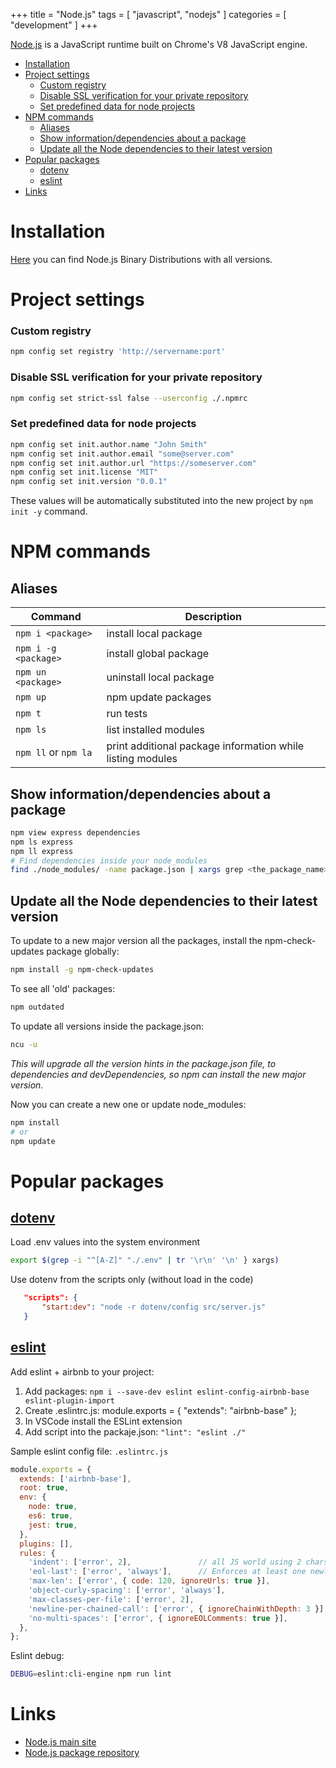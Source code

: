 +++
title = "Node.js"
tags = [ "javascript", "nodejs" ]
categories = [ "development" ]
+++

[Node.js](https://nodejs.org) is a JavaScript runtime built on Chrome's V8 JavaScript engine.

* [Installation](#installation)
* [Project settings](#project-settings)
    - [Custom registry](#custom-registry)
    - [Disable SSL verification for your private repository](#disable-ssl-verification-for-your-private-repository)
    - [Set predefined data for node projects](#set-predefined-data-for-node-projects)
* [NPM commands](#npm-commands)
    - [Aliases](#aliases)
    - [Show information/dependencies about a package](#show-information-dependencies-about-a-package)
    - [Update all the Node dependencies to their latest version](#update-all-the-node-dependencies-to-their-latest-version)
* [Popular packages](#popular-packages)
    - [dotenv](#dotenv)
    - [eslint](#eslint)
* [Links](#links)

# Installation

[Here](https://github.com/nodesource/distributions/blob/master/README.md) you can find Node.js Binary Distributions with all versions.

# Project settings

### Custom registry
```bash
npm config set registry 'http://servername:port'
```

### Disable SSL verification for your private repository
```bash
npm config set strict-ssl false --userconfig ./.npmrc
```

### Set predefined data for node projects
```bash
npm config set init.author.name "John Smith"
npm config set init.author.email "some@server.com"
npm config set init.author.url "https://someserver.com"
npm config set init.license "MIT"
npm config set init.version "0.0.1"
```
These values will be automatically substituted into the new project by ```npm init -y``` command.

# NPM commands

## Aliases
| Command                  | Description                                             |
| ------------------------ | ------------------------------------------------------- |
| ```npm i <package>```    | install local package |
| ```npm i -g <package>``` | install global package |
| ```npm un <package>```   | uninstall local package |
| ```npm up```             | npm update packages |
| ```npm t```              | run tests |
| ```npm ls```             | list installed modules |
| ```npm ll``` or ```npm la```| print additional package information while listing modules |

## Show information/dependencies about  a package
```bash
npm view express dependencies
npm ls express
npm ll express
# Find dependencies inside your node_modules 
find ./node_modules/ -name package.json | xargs grep <the_package_name>
```

## Update all the Node dependencies to their latest version

To update to a new major version all the packages, install the npm-check-updates package globally:
```bash
npm install -g npm-check-updates
```

To see all 'old' packages:
```bash
npm outdated
```

To update all versions inside the package.json:
```bash
ncu -u
```
*This will upgrade all the version hints in the package.json file, to dependencies and devDependencies, so npm can install the new major version.*

Now you can create a new one or update node_modules:
```bash
npm install
# or
npm update
```

# Popular packages

## [dotenv](https://www.npmjs.com/package/dotenv)
Load .env values into the system environment
```bash
export $(grep -i "^[A-Z]" "./.env" | tr '\r\n' '\n' } xargs)
```
Use dotenv from the scripts only (without load in the code)
```json
   "scripts": {
       "start:dev": "node -r dotenv/config src/server.js"
   }
```

## [eslint](https://eslint.org/)

Add eslint + airbnb to your project:
1. Add packages: ```npm i --save-dev eslint eslint-config-airbnb-base eslint-plugin-import```
2. Create .eslintrc.js: module.exports = { "extends": "airbnb-base" };
3. In VSCode install the ESLint extension
4. Add script into the packaje.json: ```"lint": "eslint ./"```

Sample eslint config file: ```.eslintrc.js```
```javascript
module.exports = {
  extends: ['airbnb-base'],
  root: true,
  env: {
    node: true,
    es6: true,
    jest: true,
  },
  plugins: [],
  rules: {
    'indent': ['error', 2],               // all JS world using 2 chars instead of 4 :(
    'eol-last': ['error', 'always'],      // Enforces at least one newline at the end of a file
    'max-len': ['error', { code: 120, ignoreUrls: true }],
    'object-curly-spacing': ['error', 'always'],
    'max-classes-per-file': ['error', 2],
    'newline-per-chained-call': ['error', { ignoreChainWithDepth: 3 }],
    'no-multi-spaces': ['error', { ignoreEOLComments: true }],
  },
};
```

Eslint debug:
```bash
DEBUG=eslint:cli-engine npm run lint
```

# Links

* [Node.js main site](https://nodejs.org/en/about/)
* [Node.js package repository](https://www.npmjs.com/)
